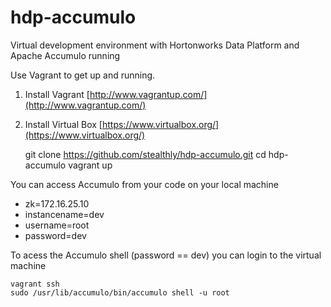 hdp-accumulo
============

Virtual development environment with Hortonworks Data Platform and Apache Accumulo running 

Use Vagrant to get up and running.

1) Install Vagrant [http://www.vagrantup.com/](http://www.vagrantup.com/)  
2) Install Virtual Box [https://www.virtualbox.org/](https://www.virtualbox.org/)  

    git clone https://github.com/stealthly/hdp-accumulo.git
    cd hdp-accumulo
    vagrant up

You can access Accumulo from your code on your local machine  
* zk=172.16.25.10  
* instancename=dev  
* username=root  
* password=dev  

  
To acess the Accumulo shell (password == dev) you can login to the virtual machine  
    
    vagrant ssh
    sudo /usr/lib/accumulo/bin/accumulo shell -u root



